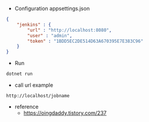 - Configuration appsettings.json
```json
{
    "jenkins" : {
        "url" : "http://localhost:8080",
        "user" : "admin",
        "token" : "1BDD5EC2DE514D63A670395E7E383C96"
    }
}
```

- Run
```bash
dotnet run
```

- call url example
```
http://localhost/jobname
```

- reference
  - https://oingdaddy.tistory.com/237